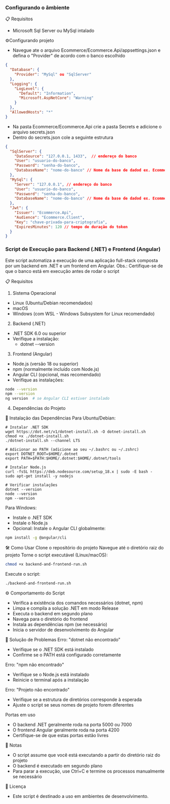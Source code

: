 ### Configurando o âmbiente
📋 Requisitos
- Microsoft Sql Server ou MySql intalado

⚙️Configurando projeto
- Navegue ate o arquivo Ecommerce/Ecommerce.Api/appsettings.json e defina o "Provider" de acordo com o banco escolhido
```json
{
  "Database": {
    "Provider": "MySql" ou "SqlServer"
  },
  "Logging": {
    "LogLevel": {
      "Default": "Information",
      "Microsoft.AspNetCore": "Warning"
    }
  },
  "AllowedHosts": "*"
}

```
- Na pasta Ecommerce/Ecommerce.Api crie a pasta Secrets e adicione o arquivo secrets.json
- Dentro do secrets.json cole a seguinte estrutura
```json
{
  "SqlServer": {
    "DataSource": "127.0.0.1, 1433",  // endereço do banco
    "User": "usuario-do-banco",
    "Password": "senha-do-banco",
    "DatabaseName": "nome-do-banco" // Nome da base de dadod ex. Ecommerce
  },
  "MySql": {
    "Server": "127.0.0.1", // endereço do banco
    "User": "usuario-do-banco",
    "Password": "senha-do-banco",
    "DatabaseName": "nome-do-banco" // Nome da base de dadod ex. Ecommerce
  },
  "Jwt": {
    "Issuer": "Ecommerce.Api",
    "Audience": "Ecommerce.Client",
    "Key": "chave-privada-para-criptografia",
    "ExpiresMinutes": 120 // tempo de duração do token
  }
}

```

### Script de Execução para Backend (.NET) e Frontend (Angular)
Este script automatiza a execução de uma aplicação full-stack composta por um backend em .NET e um frontend em Angular.
Obs.: Certifique-se de que o banco está em execução antes de rodar o script

📋 Requisitos
1. Sistema Operacional
- Linux (Ubuntu/Debian recomendados)
- macOS
- Windows (com WSL - Windows Subsystem for Linux recomendado)

2. Backend (.NET)
- .NET SDK 6.0 ou superior
- Verifique a instalação:
  - dotnet --version
3. Frontend (Angular)
- Node.js (versão 18 ou superior)
- npm (normalmente incluído com Node.js)
- Angular CLI (opcional, mas recomendado)
- Verifique as instalações:
```bash
node --version
npm --version
ng version  # se Angular CLI estiver instalado
```
4. Dependências do Projeto

🚀 Instalação das Dependências
Para Ubuntu/Debian:

```
# Instalar .NET SDK
wget https://dot.net/v1/dotnet-install.sh -O dotnet-install.sh
chmod +x ./dotnet-install.sh
./dotnet-install.sh --channel LTS

# Adicionar ao PATH (adicione ao seu ~/.bashrc ou ~/.zshrc)
export DOTNET_ROOT=$HOME/.dotnet
export PATH=$PATH:$HOME/.dotnet:$HOME/.dotnet/tools

# Instalar Node.js
curl -fsSL https://deb.nodesource.com/setup_18.x | sudo -E bash -
sudo apt-get install -y nodejs

# Verificar instalações
dotnet --version
node --version
npm --version
```
Para Windows:
- Instale o .NET SDK
- Instale o Node.js
- Opcional: Instale o Angular CLI globalmente:

```bash
npm install -g @angular/cli
```

🛠️ Como Usar
Clone o repositório do projeto
Navegue até o diretório raiz do projeto
Torne o script executável (Linux/macOS):
```bash
chmod +x backend-and-frontend-run.sh
```
Execute o script:
```bash
./backend-and-frontend-run.sh
```
⚙️ Comportamento do Script
- Verifica a existência dos comandos necessários (dotnet, npm)
- Limpa e compila a solução .NET em modo Release
- Executa o backend em segundo plano
- Navega para o diretório do frontend
- Instala as dependências npm (se necessário)
- Inicia o servidor de desenvolvimento do Angular

🔧 Solução de Problemas
Erro: "dotnet não encontrado"
- Verifique se o .NET SDK está instalado
- Confirme se o PATH está configurado corretamente

Erro: "npm não encontrado"
- Verifique se o Node.js está instalado
- Reinicie o terminal após a instalação

Erro: "Projeto não encontrado"
- Verifique se a estrutura de diretórios corresponde à esperada
- Ajuste o script se seus nomes de projeto forem diferentes

Portas em uso
- O backend .NET geralmente roda na porta 5000 ou 7000
- O frontend Angular geralmente roda na porta 4200
- Certifique-se de que estas portas estão livres

📝 Notas
- O script assume que você está executando a partir do diretório raiz do projeto
- O backend é executado em segundo plano
- Para parar a execução, use Ctrl+C e termine os processos manualmente se necessário

📄 Licença
- Este script é destinado a uso em ambientes de desenvolvimento.
